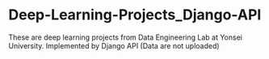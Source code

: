 # Deep-Learning-Projects_Django-API

These are deep learning projects from Data Engineering Lab at Yonsei University. 
Implemented by Django API (Data are not uploaded)
